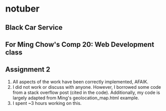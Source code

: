 # notuber
## Black Car Service
## For Ming Chow's Comp 20: Web Development class
## Assignment 2

1. All aspects of the work have been correctly implemented, AFAIK.
2. I did not work or discuss with anyone. However, I borrowed some code from a stack overflow post (cited in the code). Additionally, my code is largely adapted from Ming's geolocation_map.html example.
3. I spent ~3 hours working on this. 